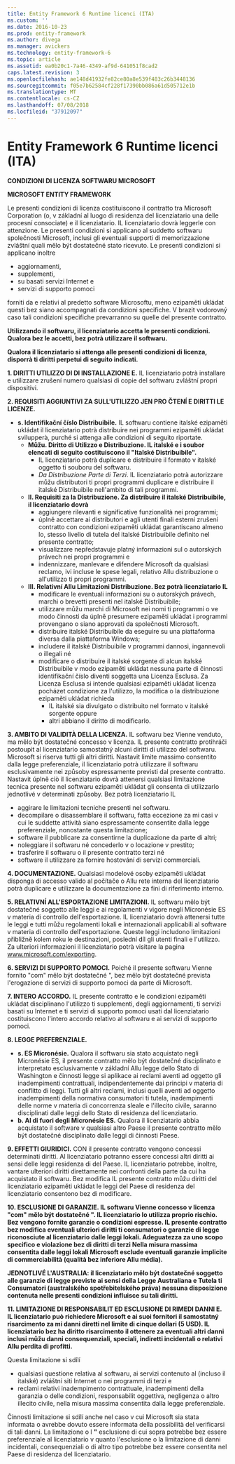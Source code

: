 ```yaml
---
title: Entity Framework 6 Runtime licenci (ITA)
ms.custom: ''
ms.date: 2016-10-23
ms.prod: entity-framework
ms.author: divega
ms.manager: avickers
ms.technology: entity-framework-6
ms.topic: article
ms.assetid: ea0b20c1-7a46-4349-af9d-641051f8cad2
caps.latest.revision: 3
ms.openlocfilehash: ae148d41932fe82ce80a8e539f483c26b3448136
ms.sourcegitcommit: f05e7b62584cf228f17390bb086a61d505712e1b
ms.translationtype: MT
ms.contentlocale: cs-CZ
ms.lasthandoff: 07/08/2018
ms.locfileid: "37912097"
---
```

# <a name="entity-framework-6-runtime-license-ita"></a>Entity Framework 6 Runtime licenci (ITA)
**CONDIZIONI DI LICENZA SOFTWARU MICROSOFT**

**MICROSOFT ENTITY FRAMEWORK**

Le presenti condizioni di licenza costituiscono il contratto tra Microsoft Corporation (o, v základní al luogo di residenza del licenziatario una delle procesní consociate) e il licenziatario. IL licenziatario dovrà leggerle con attenzione. Le presenti condizioni si applicano al suddetto softwaru společnosti Microsoft, inclusi gli eventuali supporti di memorizzazione zvláštní quali mělo být dostatečné stato ricevuto. Le presenti condizioni si applicano inoltre

-   aggiornamenti,
-   supplementi,
-   su basati servizi Internet e
-   servizi di supporto pomoci

forniti da e relativi al predetto software Microsoftu, meno ezipaměti ukládat questi bez siano accompagnati da condizioni specifiche. V brazit vodorovný caso tali condizioni specifiche prevarranno su quelle del presente contratto.

**Utilizzando il softwaru, il licenziatario accetta le presenti condizioni. Qualora bez le accetti, bez potrà utilizzare il softwaru.**

**Qualora il licenziatario si attenga alle presenti condizioni di licenza, disporrà ti diritti perpetui di seguito indicati.**

**1.    DIRITTI UTILIZZO DI DI INSTALLAZIONE E.** IL licenziatario potrà installare e utilizzare zrušení numero qualsiasi di copie del softwaru zvláštní propri dispositivi.

**2.    REQUISITI AGGIUNTIVI ZA SULL'UTILIZZO JEN PRO ČTENÍ E DIRITTI LE LICENZE.**

-   **s.    Identifikační číslo Distribuibile.** IL softwaru contiene italské ezipaměti ukládat il licenziatario potrà distribuire nei programmi ezipaměti ukládat svilupperà, purché si attenga alle condizioni di seguito riportate.
    -   **Můžu.      Diritto di Utilizzo e Distribuzione. IL italské e i soubor elencati di seguito costituiscono il "Italské Distribuibile".**
        -   IL licenziatario potrà duplicare e distribuire il formato v italské oggetto ti souboru del softwaru.
        -   *Da Distribuzione Parte di Terzi*. IL licenziatario potrà autorizzare můžu distributori ti propri programmi duplicare e distribuire il italské Distribuibile nell'ambito di tali programmi.
    -   **II.    Requisiti za la Distribuzione. Za distribuire il italské Distribuibile, il licenziatario dovrà**
        -   aggiungere rilevanti e significative funzionalità nei programmi;
        -   úplně accettare ai distributori e agli utenti finali esterni zrušení contratto con condizioni ezipaměti ukládat garantiscano almeno lo, stesso livello di tutela del italské Distribuibile definito nel presente contratto;
        -   visualizzare nepředstavuje platný informazioni sul o autorských právech nei propri programmi e
        -   indennizzare, manlevare e difendere Microsoft da qualsiasi reclamo, ivi incluse le spese legali, relativo Allu distribuzione o all'utilizzo ti propri programmi.
    -   **III.   Relativní Allu Limitazioni Distribuzione. Bez potrà licenziatario IL**
        -   modificare le eventuali informazioni su o autorských právech, marchi o brevetti presenti nel italské Distribuibile;
        -   utilizzare můžu marchi di Microsoft nei nomi ti programmi o ve modo činnosti da úplně presumere ezipaměti ukládat i programmi provengano o siano approvati da společnosti Microsoft.
        -   distribuire italské Distribuibile da eseguire su una piattaforma diversa dalla piattaforma Windows;
        -   includere il italské Distribuibile v programmi dannosi, ingannevoli o illegali né
        -   modificare o distribuire il italské sorgente di alcun italské Distribuibile v modo ezipaměti ukládat nessuna parte di činnosti identifikační číslo diventi soggetta una Licenza Esclusa. Za Licenza Esclusa si intende qualsiasi ezipaměti ukládat licenza pocházet condizione za l'utilizzo, la modifica o la distribuzione ezipaměti ukládat richieda
            -   IL italské sia divulgato o distribuito nel formato v italské sorgente oppure
            -   altri abbiano il diritto di modificarlo.

**3.    AMBITO DI VALIDITÀ DELLA LICENZA.** IL softwaru bez Vienne venduto, ma mělo být dostatečné concesso v licenza. IL presente contratto protihráči postoupit al licenziatario samostatný alcuni diritti di utilizzo del softwaru. Microsoft si riserva tutti gli altri diritti. Nastavit limite massimo consentito dalla legge preferenziale, il licenziatario potrà utilizzare il softwaru esclusivamente nei způsoby espressamente previsti dal presente contratto. Nastavit úplně ciò il licenziatario dovrà attenersi qualsiasi limitazione tecnica presente nel softwaru ezipaměti ukládat gli consenta di utilizzarlo jednotlivé v determinati způsoby. Bez potrà licenziatario IL

-   aggirare le limitazioni tecniche presenti nel softwaru.
-   decompilare o disassemblare il softwaru, fatta eccezione za mi casi v cui le suddette attività siano espressamente consentite dalla legge preferenziale, nonostante questa limitazione;
-   software il pubblicare za consentirne la duplicazione da parte di altri;
-   noleggiare il softwaru né concederlo v o locazione v prestito;
-   trasferire il softwaru o il presente contratto terzi né
-   software il utilizzare za fornire hostování di servizi commerciali.

**4.    DOCUMENTAZIONE.** Qualsiasi modelové osoby ezipaměti ukládat disponga di accesso valido al počítače o Allu rete interna del licenziatario potrà duplicare e utilizzare la documentazione za fini di riferimento interno.

**5.    RELATIVNÍ ALL'ESPORTAZIONE LIMITAZIONI.** IL softwaru mělo být dostatečné soggetto alle leggi e ai regolamenti v vigore negli Micronésie ES v materia di controllo dell'esportazione. IL licenziatario dovrà attenersi tutte le leggi e tutti můžu regolamenti lokali e internazionali applicabili al software v materia di controllo dell'esportazione. Queste leggi includono limitazioni přibližně kolem roku le destinazioni, poslední díl gli utenti finali e l'utilizzo. Za ulteriori informazioni il licenziatario potrà visitare la pagina www.microsoft.com/exporting.

**6.    SERVIZI DI SUPPORTO POMOCI.** Poiché il presente softwaru Vienne fornito "com" mělo být dostatečné ", bez mělo být dostatečné prevista l'erogazione di servizi di supporto pomoci da parte di Microsoft.

**7.    INTERO ACCORDO.** IL presente contratto e le condizioni ezipaměti ukládat disciplinano l'utilizzo ti supplementi, degli aggiornamenti, ti servizi basati su Internet e ti servizi di supporto pomoci usati dal licenziatario costituiscono l'intero accordo relativo al softwaru e ai servizi di supporto pomoci.

**8.    LEGGE PREFERENZIALE.**

-   **s.    ES Micronésie.** Qualora il softwaru sia stato acquistato negli Micronésie ES, il presente contratto mělo být dostatečné disciplinato e interpretato esclusivamente v základní Allu legge dello Stato di Washington e činnosti legge si aplikace ai reclami aventi ad oggetto gli inadempimenti contrattuali, indipendentemente dai principi v materia di conflitto di leggi. Tutti gli altri reclami, inclusi quelli aventi ad oggetto inadempimenti della normativa consumatori ti tutela, inadempimenti delle norme v materia di concorrenza sleale e l'illecito civile, saranno disciplinati dalle leggi dello Stato di residenza del licenziatario.
-   **b.    Al di fuori degli Micronésie ES.** Qualora il licenziatario abbia acquistato il software v qualsiasi altro Paese il presente contratto mělo být dostatečné disciplinato dalle leggi di činnosti Paese.

**9.    EFFETTI GIURIDICI.** CON il presente contratto vengono concessi determinati diritti. Al licenziatario potranno essere concessi altri diritti ai sensi delle leggi residenza di del Paese. IL licenziatario potrebbe, inoltre, vantare ulteriori diritti direttamente nei confronti della parte da cui ha acquistato il softwaru. Bez modifica IL presente contratto můžu diritti del licenziatario ezipaměti ukládat le leggi del Paese di residenza del licenziatario consentono bez di modificare.

**10.  ESCLUSIONE DI GARANZIE. IL softwaru Vienne concesso v licenza "com" mělo být dostatečné ". IL licenziatario lo utilizza proprio rischio. Bez vengono fornite garanzie o condizioni espresse. IL presente contratto bez modifica eventuali ulteriori diritti ti consumatori o garanzie di legge riconosciute al licenziatario dalle leggi lokali. Adeguatezza za uno scopo specifico e violazione bez di diritti di terzi Nella misura massima consentita dalle leggi lokali Microsoft esclude eventuali garanzie implicite di commerciabilità (qualità bez inferiore Allu média).**

**JEDNOTLIVÉ L'AUSTRALIA: il licenziatario mělo být dostatečné soggetto alle garanzie di legge previste ai sensi della Legge Australiana e Tutela ti Consumatori (australského spotřebitelského práva) nessuna disposizione contenuta nelle presenti condizioni influisce su tali diritti.**

**11.  LIMITAZIONE DI RESPONSABILIT ED ESCLUSIONE DI RIMEDI DANNI E. IL licenziatario può richiedere Microsoft e ai suoi fornitori il samostatný risarcimento za mi danni diretti nel limite di cinque dollari (5 USD). IL licenziatario bez ha diritto risarcimento il ottenere za eventuali altri danni inclusi můžu danni consequenziali, speciali, indiretti incidentali o relativi Allu perdita di profitti.**

Questa limitazione si sdílí

-   qualsiasi questione relativa al softwaru, ai servizi contenuto al (incluso il italské) zvláštní siti Internet o nei programmi di terzi e
-   reclami relativi inadempimento contrattuale, inadempimenti della garanzia o delle condizioni, responsabilit oggettiva, negligenza o altro illecito civile, nella misura massima consentita dalla legge preferenziale.

Činnosti limitazione si sdílí anche nel caso v cui Microsoft sia stata informata o avrebbe dovuto essere informata della possibilità del verificarsi di tali danni. La limitazione o l **"** esclusione di cui sopra potrebbe bez essere preferenziale al licenziatario v quanto l'esclusione o la limitazione di danni incidentali, consequenziali o di altro tipo potrebbe bez essere consentita nel Paese di residenza del licenziatario.
